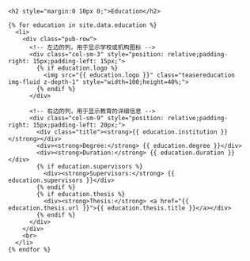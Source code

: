 <div class="publications">
  <ol class="bibliography">

    <h2 style="margin:0 10px 0;">Education</h2>

    {% for education in site.data.education %}
      <li>
        <div class="pub-row">
          <!-- 左边的列，用于显示学校或机构图标 -->
          <div class="col-sm-3" style="position: relative;padding-right: 15px;padding-left: 15px;">
            {% if education.logo %}
              <img src="{{ education.logo }}" class="teasereducation img-fluid z-depth-1" style="width=100;height=40%;">
            {% endif %}
          </div>

          <!-- 右边的列，用于显示教育的详细信息 -->
          <div class="col-sm-9" style="position: relative;padding-right: 15px;padding-left: 20px;">
            <div class="title"><strong>{{ education.institution }}</strong></div>
            <div><strong>Degree:</strong> {{ education.degree }}</div>
            <div><strong>Duration:</strong> {{ education.duration }}</div>
            {% if education.supervisors %}
              <div><strong>Supervisors:</strong> {{ education.supervisors }}</div>
            {% endif %}
            {% if education.thesis %}
              <div><strong>Thesis:</strong> <a href="{{ education.thesis.url }}">{{ education.thesis.title }}</a></div>
            {% endif %}
          </div>
        </div>
        <br>
      </li>
    {% endfor %}

  </ol>
</div>
